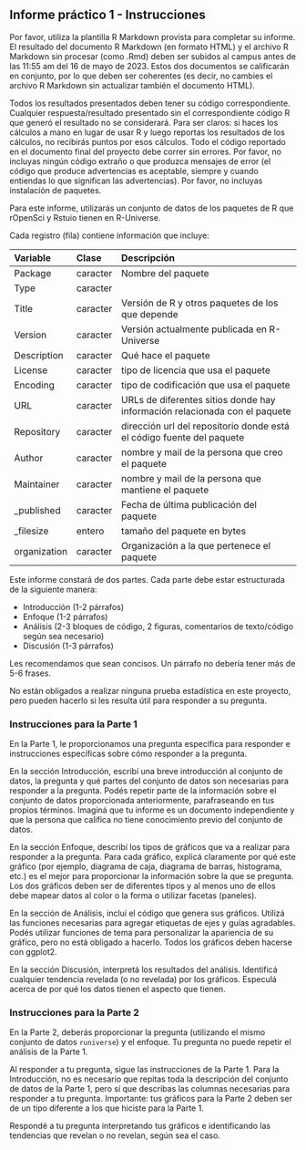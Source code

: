 
## Informe práctico 1 - Instrucciones

Por favor, utiliza la plantilla R Markdown provista para completar su informe. 
El resultado del documento R Markdown (en formato HTML) y el archivo R Markdown sin procesar (como .Rmd) deben ser subidos al campus antes de las 
11:55 am del 16 de mayo de 2023. Estos dos documentos se calificarán en conjunto, por lo que deben ser coherentes 
(es decir, no cambies el archivo R Markdown sin actualizar también el documento HTML).

Todos los resultados presentados deben tener su código correspondiente. 
Cualquier respuesta/resultado presentado sin el correspondiente código R que generó el resultado no se considerará. 
Para ser claros: si haces los cálculos a mano en lugar de usar R y luego reportas los resultados de los cálculos, 
no recibirás puntos por esos cálculos. Todo el código reportado en el documento final del proyecto debe correr sin errores. 
Por favor, no incluyas ningún código extraño o que produzca mensajes de error (el código que produce advertencias es aceptable, 
siempre y cuando entiendas lo que significan las advertencias).
Por favor, no incluyas instalación de paquetes.

Para este informe, utilizarás un conjunto de datos de los paquetes de R 
que rOpenSci y Rstuio tienen en R-Universe. 

Cada registro (fila) contiene información que incluye: 

Variable       |Clase               |Descripción |
|:--------------|:-------------------|:-----------|
| Package | caracter | Nombre del paquete |
| Type | caracter |  | Es un paquete o no|
| Title | caracter | Versión de R y otros paquetes de los que depende |
| Version | caracter | Versión actualmente publicada en R-Universe |
| Description | caracter | Qué hace el paquete |
| License | caracter | tipo de licencia que usa el paquete |
| Encoding | caracter | tipo de codificación que usa el paquete |
| URL | caracter | URLs de diferentes sitios donde hay información relacionada con el paquete |
| Repository | caracter | dirección url del repositorio donde está el código fuente del paquete|
| Author | caracter | nombre y mail de la persona que creo el paquete |
| Maintainer | caracter | nombre y mail de la persona que mantiene el paquete |
| _published | caracter | Fecha de última publicación del paquete |
| _filesize | entero | tamaño del paquete en bytes |
| organization | caracter | Organización a la que pertenece el paquete |


Este informe constará de dos partes. Cada parte debe estar estructurada de la siguiente manera:

* Introducción (1-2 párrafos)
* Enfoque (1-2 párrafos)
* Análisis (2-3 bloques de código, 2 figuras, comentarios de texto/código según sea necesario)
* Discusión (1-3 párrafos)

Les recomendamos que sean concisos. Un párrafo no debería tener más de 5-6 frases.

No están obligados a realizar ninguna prueba estadística en este proyecto, pero pueden hacerlo si les resulta útil para responder a su pregunta.

### Instrucciones para la Parte 1

En la Parte 1, le proporcionamos una pregunta específica para responder e instrucciones específicas sobre cómo responder a la pregunta.

En la sección Introducción, escribí una breve introducción al conjunto de datos, la pregunta y qué partes del conjunto de datos 
son necesarias para responder a la pregunta. Podés repetir parte de la información sobre el conjunto de datos proporcionada 
anteriormente, parafraseando en tus propios términos. Imaginá que tu informe es un documento independiente y que la persona que 
califica no tiene conocimiento previo del conjunto de datos.

En la sección Enfoque, describí los tipos de gráficos que va a realizar para responder a la pregunta. 
Para cada gráfico, explicá claramente por qué este gráfico (por ejemplo, diagrama de caja, 
diagrama de barras, histograma, etc.) es el mejor para proporcionar la información sobre la que se pregunta. 
Los dos gráficos deben ser de diferentes tipos y al menos uno de ellos debe mapear datos al color 
o la forma o utilizar facetas (paneles).

En la sección de Análisis, incluí el código que genera sus gráficos. Utilizá las funciones necesarias 
para agregar etiquetas de ejes y guías agradables. Podés utilizar funciones de tema para personalizar 
la apariencia de su gráfico, pero no está obligado a hacerlo. Todos los gráficos deben hacerse con ggplot2. 

En la sección Discusión, interpretá los resultados del análisis. Identificá cualquier tendencia revelada 
(o no revelada) por los gráficos. Especulá acerca de por qué los datos tienen el aspecto que tienen.

### Instrucciones para la Parte 2

En la Parte 2, deberás proporcionar la pregunta (utilizando el mismo conjunto de datos `runiverse`) y el enfoque. 
Tu pregunta no puede repetir el análisis de la Parte 1.

Al responder a tu pregunta, sigue las instrucciones de la Parte 1. 
Para la Introducción, no es necesario que repitas toda la descripción del conjunto de datos de la Parte 1, 
pero sí que describas las columnas necesarias para responder a tu pregunta. 
Importante: tus gráficos para la Parte 2 deben ser de un tipo diferente a los que hiciste para la Parte 1.

Respondé a tu pregunta interpretando tus gráficos e identificando las tendencias que revelan o no revelan, según sea el caso.
